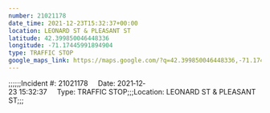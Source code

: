```yaml
---
number: 21021178
date_time: 2021-12-23T15:32:37+00:00
location: LEONARD ST & PLEASANT ST
latitude: 42.399850046448336
longitude: -71.17445991894904
type: TRAFFIC STOP
google_maps_link: https://maps.google.com/?q=42.399850046448336,-71.17445991894904
---
```


;;;;;;Incident #: 21021178     Date: 2021‐12‐23 15:32:37     Type: TRAFFIC STOP;;;Location: LEONARD ST & PLEASANT ST;;;
